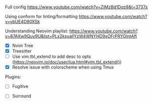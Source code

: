 Full config
https://www.youtube.com/watch?v=ZjMzBd1Dqz8&t=3737s

Using conform for linting/formatting
https://www.youtube.com/watch?v=ybUE4D80XSk

Understanding Neovim playlist:
https://www.youtube.com/watch?v=87AXw9Quy9U&list=PLx2ksyallYzW4WNYHD9xOFrPRYGlntAft

- [x] Nvim Tree
- [x] Treesitter
- [ ] Use vim.tbl_extend to add desc to opts (https://neovim.io/doc/user/lua.html#vim.tbl_extend())
- [x] Resolve issue with colorscheme when using Tmux

Plugins: 
- [ ] Fugitive
- [ ] Surround

